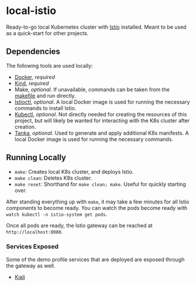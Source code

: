 # local-istio

Ready-to-go local Kubernetes cluster with [Istio](https://istio.io/) installed.
Meant to be used as a quick-start for other projects.

## Dependencies

The following tools are used locally:

- [Docker](https://docs.docker.com/install/), *required*
- [Kind](https://kind.sigs.k8s.io/), *required*
- Make, *optional*.
If unavailable, commands can be taken from the [makefile](./makefile) and run directly.
- [Istioctl](https://istio.io/docs/setup/install/istioctl/), *optional*.
A local Docker image is used for running the necessary commands to install Istio.
- [Kubectl](https://kubernetes.io/docs/tasks/tools/install-kubectl/), *optional*.
Not directly needed for creating the resources of this project,
but will likely be wanted for interacting with the K8s cluster after creation.
- [Tanka](https://tanka.dev/), *optional*.
Used to generate and apply additional K8s manifests.
A local Docker image is used for running the necessary commands.

## Running Locally

- `make`: Creates local K8s cluster, and deploys Istio.
- `make clean`: Deletes K8s cluster.
- `make reset`: Shorthand for `make clean; make`.
Useful for quickly starting over.

After standing everything up with `make`, it may take a few minutes for all Istio components to become ready.
You can watch the pods become ready with `watch kubectl -n istio-system get pods`.

Once all pods are ready, the Istio gateway can be reached at `http://localhost:8080`.

### Services Exposed

Some of the demo profile services that are deployed are exposed through the gateway as well.

- [Kiali](http://localhost:8080/kiali)
